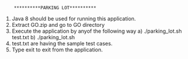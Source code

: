 		**********PARKING LOT**********
1. Java 8 should be used for running this application.
2. Extract GO.zip and go to GO directory
3. Execute the application by anyof the following way
	a) ./parking_lot.sh test.txt
	b) ./parking_lot.sh
4. test.txt are having the sample test cases.
5. Type exit to exit from the application.	
